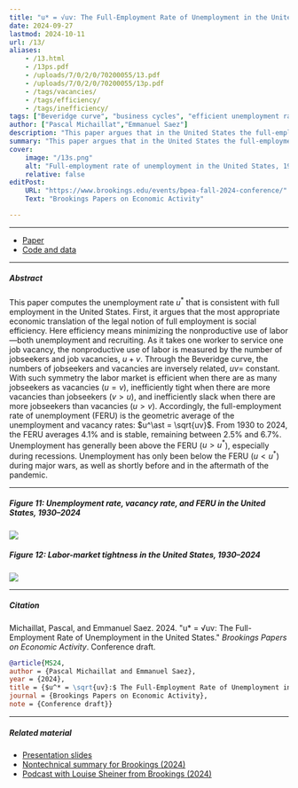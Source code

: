 ```yaml
---
title: "u* = √uv: The Full-Employment Rate of Unemployment in the United States" 
date: 2024-09-27
lastmod: 2024-10-11
url: /13/
aliases:
    - /13.html
    - /13ps.pdf
    - /uploads/7/0/2/0/70200055/13.pdf
    - /uploads/7/0/2/0/70200055/13p.pdf
    - /tags/vacancies/
    - /tags/efficiency/
    - /tags/inefficiency/
tags: ["Beveridge curve", "business cycles", "efficient unemployment rate", "FERU", "full employment", "job vacancies", "labor-force participation", "monetary policy", "tightness gap", "unemployment gap"]
author: ["Pascal Michaillat","Emmanuel Saez"]
description: "This paper argues that in the United States the full-employment rate of unemployment is the geometric average of the unemployment and vacancy rates." 
summary: "This paper argues that in the United States the full-employment rate of unemployment (FERU) is the geometric average of the unemployment and vacancy rates. Between 1930 and 2024, the FERU averages 4.1% and is very stable."
cover:
    image: "/13s.png"
    alt: "Full-employment rate of unemployment in the United States, 1930–2024"
    relative: false
editPost:
    URL: "https://www.brookings.edu/events/bpea-fall-2024-conference/"
    Text: "Brookings Papers on Economic Activity"

---
```


---

+ [Paper](/13.pdf)
+ [Code and data](https://github.com/pmichaillat/feru)

---

##### Abstract

This paper computes the unemployment rate $u^\ast$ that is consistent with full employment in the United States. First, it argues that the most appropriate economic translation of the legal notion of full employment is social efficiency. Here efficiency means minimizing the nonproductive use of labor—both unemployment and recruiting. As it takes one worker to service one job vacancy, the nonproductive use of labor is measured by the number of jobseekers and job vacancies, $u + v$. Through the Beveridge curve, the numbers of jobseekers and vacancies are inversely related, $uv =$ constant. With such symmetry the labor market is efficient when there are as many jobseekers as vacancies ($u = v$), inefficiently tight when there are more vacancies than jobseekers ($v > u$), and inefficiently slack when there are more jobseekers than vacancies ($u > v$). Accordingly, the full-employment rate of unemployment (FERU) is the geometric average of the unemployment and vacancy rates: $u^\ast = \sqrt{uv}$. From 1930 to 2024, the FERU averages 4.1% and is stable, remaining between 2.5% and 6.7%. Unemployment has generally been above the FERU ($u > u^\ast$), especially during recessions. Unemployment has only been below the FERU ($u < u^\ast$) during major wars, as well as shortly before and in the aftermath of the pandemic.

---

##### Figure 11:  Unemployment rate, vacancy rate, and FERU in the United States, 1930–2024

![](/13a.png)

##### Figure 12:  Labor-market tightness in the United States, 1930–2024

![](/13b.png)

---

##### Citation

Michaillat, Pascal, and Emmanuel Saez. 2024. "u* = √uv: The Full-Employment Rate of Unemployment in the United States." *Brookings Papers on Economic Activity*. Conference draft.

```BibTeX
@article{MS24,
author = {Pascal Michaillat and Emmanuel Saez},
year = {2024},
title = {$u^* = \sqrt{uv}:$ The Full-Employment Rate of Unemployment in the United States},
journal = {Brookings Papers on Economic Activity},
note = {Conference draft}}
```

---

##### Related material

+ [Presentation slides](/13p.pdf)
+ [Nontechnical summary for Brookings (2024)](https://www.brookings.edu/articles/u-√uv-the-full-employment-rate-of-unemployment-in-the-united-states/)
+ [Podcast with Louise Sheiner from Brookings (2024)](https://www.brookings.edu/articles/what-is-the-efficient-rate-of-unemployment/)